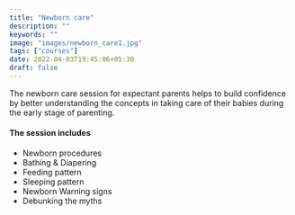 ```yaml
---
title: "Newborn care"
description: ""
keywords: ""
image: "images/newborn_care1.jpg"
tags: ["courses"]
date: 2022-04-03T19:45:06+05:30
draft: false
---
```


The newborn care session for expectant parents helps to build confidence by better understanding the concepts in taking care of their babies during the early stage of parenting.

#### The session includes

- Newborn procedures
- Bathing & Diapering
- Feeding pattern
- Sleeping pattern
- Newborn Warning signs
- Debunking the myths
